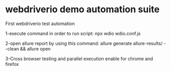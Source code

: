 # webdriverio demo automation suite
First webdriverio test automation


1-execute command in order to run script:
npx wdio wdio.conf.js

2-open allure report by using this command:
allure generate allure-results/ --clean && allure open

3-Cross browser testing and parallel execution enable for chrome and firefox
